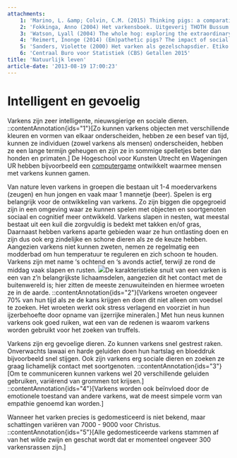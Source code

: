 ```yaml
---
attachments:
    1: 'Marino, L. &amp; Colvin, C.M. (2015) Thinking pigs: a comparative review of cognition, emotion, and personality in Sus domesticus. International Journal of Comparitive Psychology, 28'
    2: 'Fokkinga, Anno (2004) Het varkensboek. Uitgeverij THOTH Bussum [ISBN 9789068683738]'
    3: 'Watson, Lyall (2004) The whole hog: exploring the extraordinary potential of pigs. Smithsonian books   Washington. [ISBN 1-58834-216-6]'
    4: 'Reimert, Inonge (2014) (Em)pathetic pigs? The impact of social interactions on welfare, health and productivity. PhD thesis, Wageningen University [ISBN: 978-94-6173-996-4]'
    5: 'Sanders, Violette (2000) Het varken als gezelschapsdier. Etiko Uitgevers Nieuw Vennep [ISBN 9789052661582]'
    6: 'Centraal Buro voor Statistiek (CBS) Getallen 2015'
title: 'Natuurlijk leven'
article-date: '2013-08-19 17:00:23'
---
```


# Intelligent en gevoelig

Varkens zijn zeer intelligente, nieuwsgierige en sociale dieren. ::contentAnnotation{ids="1"}[Zo kunnen varkens objecten met verschillende kleuren en vormen van elkaar onderscheiden, hebben ze een besef van tijd, kunnen ze individuen (zowel varkens als mensen) onderscheiden, hebben ze een lange termijn geheugen en zijn ze in sommige spelletjes beter dan honden en primaten.] De Hogeschool voor Kunsten Utrecht en Wageningen UR hebben bijvoorbeeld een [computergame](http://web.archive.org/web/20190926052013/http://www.playingwithpigs.nl/) ontwikkelt waarmee mensen met varkens kunnen gamen.

Van nature leven varkens in groepen die bestaan uit 1-4 moedervarkens (zeugen) en hun jongen en vaak maar 1 mannetje (beer). Spelen is erg belangrijk voor de ontwikkeling van varkens. Zo zijn biggen die opgegroeid zijn in een omgeving waar ze kunnen spelen met objecten en soortgenoten sociaal en cognitief meer ontwikkeld. Varkens slapen in nesten, wat meestal bestaat uit een kuil die zorgvuldig is bedekt met takken en/of gras, Daarnaast hebben varkens aparte gebieden waar ze hun ontlasting doen en zijn dus ook erg zindelijke en schone dieren als ze de keuze hebben. Aangezien varkens niet kunnen zweten, nemen ze regelmatig een modderbad om hun temperatuur te reguleren en zich schoon te houden. Varkens zijn met name ‘s ochtend en ‘s avonds actief, terwijl ze rond de middag vaak slapen en rusten. ![](http://www.ongehoord.info/wp-content/uploads/2014/04/happy-pig.jpg)De karakteristieke snuit van een varken is een van z’n belangrijkste lichaamsdelen, aangezien dit het contact met de buitenwereld is; hier zitten de meeste zenuwuiteinden en hiermee wroeten ze in de aarde. ::contentAnnotation{ids="2"}[Varkens wroeten ongeveer 70% van hun tijd als ze de kans krijgen en doen dit niet alleen om voedsel te zoeken. Het wroeten werkt ook stress verlagend en voorziet in hun ijzerbehoefte door opname van ijzerrijke mineralen.] Met hun neus kunnen varkens ook goed ruiken, wat een van de redenen is waarom varkens worden gebruikt voor het zoeken van truffels.

Varkens zijn erg gevoelige dieren. Zo kunnen varkens snel gestrest raken. Onverwachts lawaai en harde geluiden doen hun hartslag en bloeddruk bijvoorbeeld snel stijgen. Ook zijn varkens erg sociale dieren en zoeken ze graag lichamelijk contact met soortgenoten. ::contentAnnotation{ids="3"}[Om te communiceren kunnen varkens wel 20 verschillende geluiden gebruiken, variërend van grommen tot krijsen.] ::contentAnnotation{ids="4"}[Varkens worden ook beïnvloed door de emotionele toestand van andere varkens, wat de meest simpele vorm van empathie genoemd kan worden.]

Wanneer het varken precies is gedomesticeerd is niet bekend, maar schattingen variëren van 7000 - 9000 voor Christus. ::contentAnnotation{ids="5"}[Alle gedomesticeerde varkens stammen af van het wilde zwijn en geschat wordt dat er momenteel ongeveer 300 varkensrassen zijn.]
